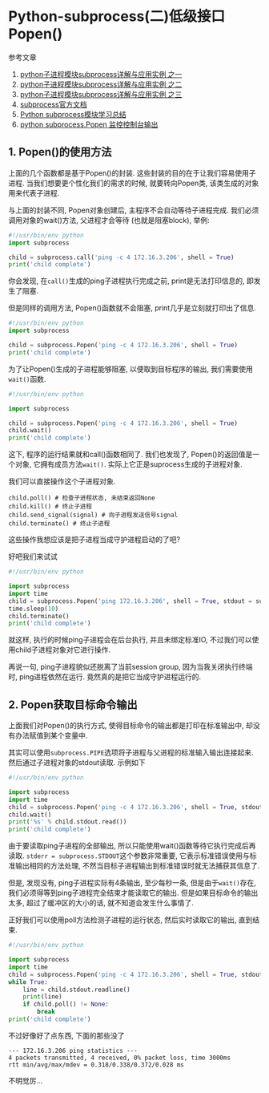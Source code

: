 # Python-subprocess(二)低级接口Popen()

参考文章

1. [python子进程模块subprocess详解与应用实例 之一](http://blog.csdn.net/fireroll/article/details/39153831)
2. [python子进程模块subprocess详解与应用实例 之二](http://blog.csdn.net/fireroll/article/details/39153947)
3. [python子进程模块subprocess详解与应用实例 之三](http://blog.csdn.net/fireroll/article/details/39153991)
4. [subprocess官方文档](https://docs.python.org/2.7/library/subprocess.html)
5. [Python subprocess模块学习总结](http://www.jb51.net/article/48086.htm)
6. [python subprocess.Popen 监控控制台输出](http://blog.csdn.net/mldxs/article/details/8555819)

## 1. Popen()的使用方法

上面的几个函数都是基于Popen()的封装. 这些封装的目的在于让我们容易使用子进程. 当我们想要更个性化我们的需求的时候, 就要转向Popen类, 该类生成的对象用来代表子进程. 

与上面的封装不同, Popen对象创建后, 主程序不会自动等待子进程完成. 我们必须调用对象的wait()方法, 父进程才会等待 (也就是阻塞block), 举例: 

```py
#!/usr/bin/env python
import subprocess

child = subprocess.call('ping -c 4 172.16.3.206', shell = True)
print('child complete')
```

你会发现, 在`call()`生成的ping子进程执行完成之前, print是无法打印信息的, 即发生了阻塞.

但是同样的调用方法, Popen()函数就不会阻塞, print几乎是立刻就打印出了信息.

```py
#!/usr/bin/env python
import subprocess

child = subprocess.Popen('ping -c 4 172.16.3.206', shell = True)
print('child complete')
```

为了让Popen()生成的子进程能够阻塞, 以便取到目标程序的输出, 我们需要使用`wait()`函数.

```py
#!/usr/bin/env python

import subprocess

child = subprocess.Popen('ping -c 4 172.16.3.206', shell = True)
child.wait()
print('child complete')
```

这下, 程序的运行结果就和call()函数相同了. 我们也发现了, Popen()的返回值是一个对象, 它拥有成员方法`wait()`. 实际上它正是suprocess生成的子进程对象.

我们可以直接操作这个子进程对象.

```
child.poll() # 检查子进程状态, 未结束返回None
child.kill() # 终止子进程
child.send_signal(signal) # 向子进程发送信号signal
child.terminate() # 终止子进程
```

这些操作我想应该是把子进程当成守护进程启动的了吧?

好吧我们来试试

```py
#!/usr/bin/env python

import subprocess
import time
child = subprocess.Popen('ping 172.16.3.206', shell = True, stdout = subprocess.PIPE, stderr = subprocess.PIPE)
time.sleep(10)
child.terminate()
print('child complete')
```

就这样, 执行的时候ping子进程会在后台执行, 并且未绑定标准IO, 不过我们可以使用child子进程对象对它进行操作.

再说一句, ping子进程貌似还脱离了当前session group, 因为当我关闭执行终端时, ping进程依然在运行. 竟然真的是把它当成守护进程运行的.

## 2. Popen获取目标命令输出

上面我们对Popen()的执行方式, 使得目标命令的输出都是打印在标准输出中, 却没有办法赋值到某个变量中. 

其实可以使用`subprocess.PIPE`选项将子进程与父进程的标准输入输出连接起来. 然后通过子进程对象的stdout读取. 示例如下

```py
#!/usr/bin/env python

import subprocess
import time
child = subprocess.Popen('ping -c 4 172.16.3.206', shell = True, stdout = subprocess.PIPE, stderr = subprocess.STDOUT)
child.wait()
print('%s' % child.stdout.read())
print('child complete')
```

由于要读取ping子进程的全部输出, 所以只能使用wait()函数等待它执行完成后再读取. `stderr = subprocess.STDOUT`这个参数非常重要, 它表示标准错误使用与标准输出相同的方法处理, 不然当目标子进程输出到标准错误时就无法捕获其信息了.

但是, 发现没有, ping子进程实际有4条输出, 至少每秒一条, 但是由于`wait()`存在, 我们必须得等到ping子进程完全结束才能读取它的输出. 但是如果目标命令的输出太多, 超过了缓冲区的大小的话, 就不知道会发生什么事情了.

正好我们可以使用poll方法检测子进程的运行状态, 然后实时读取它的输出, 直到结束.

```py
#!/usr/bin/env python

import subprocess
import time
child = subprocess.Popen('ping -c 4 172.16.3.206', shell = True, stdout = subprocess.PIPE, stderr = subprocess.PIPE)
while True:
    line = child.stdout.readline()
    print(line)
    if child.poll() != None:
        break
print('child complete')
```

不过好像好了点东西, 下面的那些没了

```
--- 172.16.3.206 ping statistics ---
4 packets transmitted, 4 received, 0% packet loss, time 3000ms
rtt min/avg/max/mdev = 0.318/0.338/0.372/0.028 ms
```

不明觉厉...